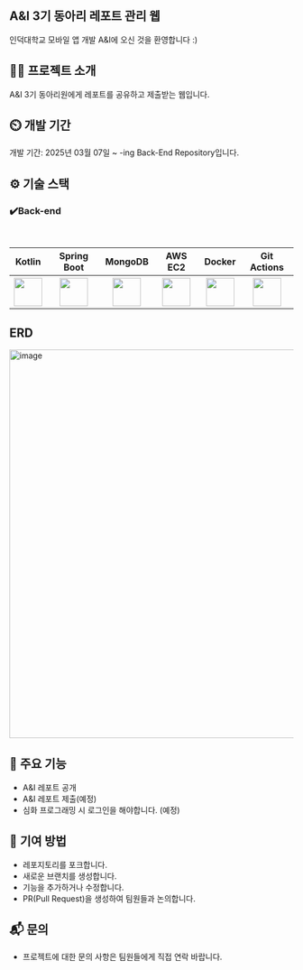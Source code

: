 ## A&I 3기 동아리 레포트 관리 웹
인덕대학교 모바일 앱 개발 A&I에 오신 것을 환영합니다 :)

## 👨‍🏫 프로젝트 소개
A&I 3기 동아리원에게 레포트를 공유하고 제출받는 웹입니다.

## ⏲️ 개발 기간
개발 기간: 2025년 03월 07일 ~ -ing
Back-End Repository입니다.

## ⚙️ 기술 스택
### ✔️Back-end
<table>
  <tr>
    <th scope="col">Kotlin</th>
    <th scope="col">Spring Boot</th>
    <th scope="col">MongoDB</th>
    <th scope="col">AWS EC2</th>
    <th scope="col">Docker</th>
    <th scope="col">Git Actions</th>
  </tr>
  <tr>
    <th scope="col"><img src = "https://simpleicons.org/icons/kotlin.svg" width = "50" height = "50"></th>
    <th scope="col"><img src = "https://simpleicons.org/icons/springboot.svg" width = "50" height = "50"></th>
    <th scope="col"><img src = "https://simpleicons.org/icons/mongodb.svg" width = "50" height = "50"></th>
    <th scope="col"><img src = "https://simpleicons.org/icons/amazonec2.svg" width = "50" height = "50"></th>     <th scope="col"><img src = "https://simpleicons.org/icons/docker.svg" width = "50" height = "50"></th>     <th scope="col"><img src = "https://simpleicons.org/icons/githubactions.svg" width = "50" height = "50"></th>
  </tr>
</table>

## ERD
<img width="689" alt="image" src="https://github.com/user-attachments/assets/53ebb10d-c39b-45c6-b9cd-667789f0268c" />


## 📌 주요 기능
- A&I 레포트 공개
- A&I 레포트 제출(예정)
- 심화 프로그래밍 시 로그인을 해야합니다. (예정)

## 📢 기여 방법
- 레포지토리를 포크합니다.
- 새로운 브랜치를 생성합니다.
- 기능을 추가하거나 수정합니다.
- PR(Pull Request)을 생성하여 팀원들과 논의합니다.

## 📬 문의
- 프로젝트에 대한 문의 사항은 팀원들에게 직접 연락 바랍니다.
